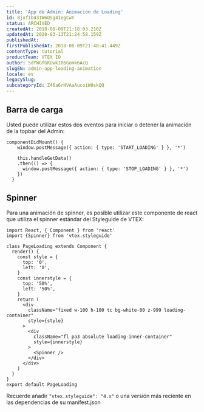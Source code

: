 ```yaml
---
title: 'App de Admin: Animación de Loading'
id: 8jxf1b43IW6QSg4IegCwY
status: ARCHIVED
createdAt: 2018-08-09T21:18:03.210Z
updatedAt: 2020-03-13T21:24:58.159Z
publishedAt: 
firstPublishedAt: 2018-08-09T21:48:41.449Z
contentType: tutorial
productTeam: VTEX IO
author: 5dYWGfGKUwkI86Gomk6AcQ
slugEN: admin-app-loading-animation
locale: es
legacySlug: 
subcategoryId: Z46a6rHVAaAucoiW0skQQ
---
```


## Barra de carga

Usted puede utilizar estos dos eventos para iniciar o detener la animación de la topbar del Admin:

```
componentDidMount() {
    window.postMessage({ action: { type: 'START_LOADING' } }, '*')

    this.handleGetData()
    .then(() => {
      window.postMessage({ action: { type: 'STOP_LOADING' } }, '*')
    })
  }
```

## Spinner

Para una animación de spinner, es posible utilizar este componente de react que utiliza el spinner estándar del Styleguide de VTEX:

```
import React, { Component } from 'react'
import {Spinner} from 'vtex.styleguide'

class PageLoading extends Component {
  render() {
    const style = {
      top: '0',
      left: '0',
    }
    const innerstyle = {
      top: '50%',
      left: '50%',
    }
    return (
      <div
        className="fixed w-100 h-100 tc bg-white-80 z-999 loading-container"
        style={style}
      >
        <div
          className="fl pa3 absolute loading-inner-container"
          style={innerstyle}
        >
          <Spinner />
        </div>
      </div>
    )
  }
}
export default PageLoading
```

Recuerde añadir `"vtex.styleguide": "4.x"` o una versión más reciente en las dependencias de su manifest.json
